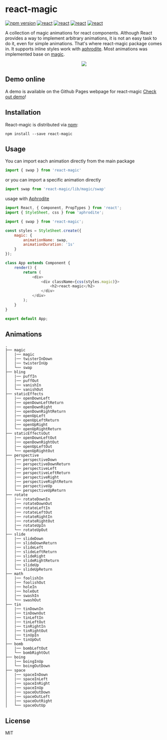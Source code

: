 # react-magic

[![npm version](https://badge.fury.io/js/react-magic.svg)](https://www.npmjs.com/package/react-magic)
<a href="https://github.com/facebook/react"><img src="https://img.shields.io/badge/react-v15.4.2-blue.svg" alt="react"></a>
<a href="https://github.com/miniMAC/magic"><img src="https://img.shields.io/badge/magic-v1.2.0-blue.svg" alt="react"></a>
<a href="https://github.com/Khan/aphrodite"><img src="https://img.shields.io/badge/aphrodite-v1.1.0-blue.svg" alt="react"></a>
<a href="https://react-map.github.io/react-magic/"><img src="https://img.shields.io/travis/rust-lang/rust.svg" alt="react"></a>       

A collection of magic animations for react components. Although React provides a way to implement arbitrary animations, 
it is not an easy task to do it, even for simple animations. That's where react-magic package comes in. It supports inline styles work with [aphrodite](https://github.com/Khan/aphrodite). 
Most animations was implemented base on [magic](https://github.com/miniMAC/magic).
   
<div style="text-align:center" align="center">
  <img src="https://react-map.github.io/react-magic/demo.gif" />
</div>    
   
## Demo online               

A demo is available on the Github Pages webpage for react-magic [Check out demo](https://react-map.github.io/react-magic/)!          

## Installation    

React-magic is distributed via [npm](https://www.npmjs.com/package/react-magic):     

```
npm install --save react-magic    
```     

## Usage

You can import each animation directly from the main package

```js
import { swap } from 'react-magic'
```

or you can import a specific animation directly

```js
import swap from 'react-magic/lib/magic/swap'
```    

usage with [Aphrodite](https://github.com/Khan/aphrodite)     

```js
import React, { Component, PropTypes } from 'react';
import { StyleSheet, css } from 'aphrodite';

import { swap } from 'react-magic';

const styles = StyleSheet.create({
    magic: {
        animationName: swap,
        animationDuration: '1s'
    }
});

class App extends Component {
    render() {
        return (
            <div>
                <div className={css(styles.magic)}>
                    <h2>react-magic</h2>
                </div>
            </div>
        );
    }
}

export default App;   
```     

## Animations      

```
.
├── magic
│   |── magic     
│   |── twisterInDown           
│   |── twisterInUp         
│   └── swap    
├── bling                         
│   |── puffIn             
│   |── puffOut            
│   |── vanishIn                           
│   └── vanishOut                     
├── staticEffects                         
│   |── openDownLeft             
│   |── openDownLeftReturn            
│   |── openDownRight       
│   |── openDownRightReturn    
│   |── openUpLeft    
│   |── openUpLeftReturn    
│   |── openUpRight                        
│   └── openUpRightReturn                
├── staticEffectsOut                         
│   |── openDownLeftOut             
│   |── openDownRightOut            
│   |── openUpLeftOut                           
│   └── openUpRightOut     
├── perspective                         
│   |── perspectiveDown             
│   |── perspectiveDownReturn            
│   |── perspectiveLeft       
│   |── perspectiveLeftReturn  
│   |── perspectiveRight    
│   |── perspectiveRightReturn    
│   |── perspectiveUp                        
│   └── perspectiveUpReturn              
├── rotate                         
│   |── rotateDownIn             
│   |── rotateDownOut            
│   |── rotateLeftIn       
│   |── rotateLeftOut  
│   |── rotateRightIn    
│   |── rotateRightOut    
│   |── rotateUpIn                        
│   └── rotateUpOut               
├── slide                         
│   |── slideDown             
│   |── slideDownReturn            
│   |── slideLeft       
│   |── slideLeftReturn  
│   |── slideRight    
│   |── slideRightReturn    
│   |── slideUp                        
│   └── slideUpReturn            
├── math                                
│   |── foolishIn       
│   |── foolishOut  
│   |── holeIn    
│   |── holeOut    
│   |── swashIn                        
│   └── swashOut     
├── tin                         
│   |── tinDownIn             
│   |── tinDownOut            
│   |── tinLeftIn       
│   |── tinLeftOut  
│   |── tinRightIn    
│   |── tinRightOut    
│   |── tinUpIn                        
│   └── tinUpOut     
├── bomb
│   |── bombLeftOut           
│   └── bombRightOut           
├── boing
│   |── boingInUp           
│   └── boingOutDown     
├── space                         
│   |── spaceInDown             
│   |── spaceInLeft            
│   |── spaceInRight       
│   |── spaceInUp  
│   |── spaceOutDown    
│   |── spaceOutLeft    
│   |── spaceOutRight                        
│   └── spaceOutUp         
```      
## License   

MIT  



